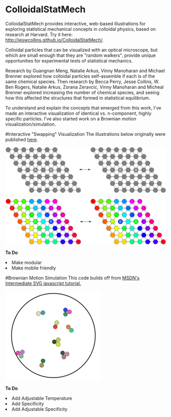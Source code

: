 # ColloidalStatMech
ColloidalStatMech provides interactive, web-based illustrations for exploring statistical mechanical concepts in colloidal physics, based on research at Harvard. Try it here: http://jeswcollins.github.io/ColloidalStatMech/.

Colloidal particles that can be visualized with an optical microscope, but which are small enough that they are "random walkers", provide unique opportunities for experimental tests of statistical mechanics.

Research by Guangnan Meng, Natalie Arkus, Vinny Manoharan and Michael Brenner explored how colloidal particles self-assemble if each is of the same chemical species. Then research by Becca Perry, Jesse Collins, W. Ben Rogers, Natalie Arkus, Zorana Zeravcic, Vinny Manoharan and Micheal Brenner explored increasing the number of chemical species, and seeing how this affected the structures that formed in statistical equilibrium. 

To understand and explain the concepts that emerged from this work, I've made an interactive visualization of identical vs. n-component, highly specific particles. I've also started work on a Brownian motion visualization/simulation.

#Interactive "Swapping" Visualization
The illustrations below originally were published [here](http://dash.harvard.edu/handle/1/12274201).

![Identical Particles](images/ns.png)


![N-component, highly specific particles](images/s.png)

**To Do**
<li>Make modular</li>
<li>Make mobile friendly</li>

#Brownian Motion Simulation
This code builds off from [MSDN's Intermediate SVG javascript tutorial.](https://msdn.microsoft.com/en-us/library/gg193985(v=vs.85).aspx)

![In-browser Brownian Motion Simulation](images/vis_sim.PNG)

**To Do**
<li>Add Adjustable Temperature</li>
<li>Add Specificity</li>
<li>Add Adjustable Specificity</li>
